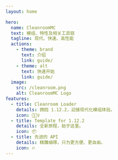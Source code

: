 ```yaml
---
layout: home

hero:
  name: CleanroomMC
  text: 模组、特性及相关工具链
  tagline: 现代、快速、高性能
  actions:
    - theme: brand
      text: 介绍
      link: guide/
    - theme: alt
      text: 快速开始
      link: guide/
  image:
    src: /cleanroom.png
    alt: CleanroomMC Logo
features:
  - title: Cleanroom Loader
    details: 拥抱 1.12.2，迎接现代化模组体验。
    icon: 🏃🏻‍♀️
  - title: Template for 1.12.2
    details: 全新旅程，始于这里。
    icon: 📦
  - title: 先进的 API
    details: 精雕细琢，只为更方便、更自由。
    icon: 🔥
---
```


<style>
.feat-center {
    display: flex;
    justify-content: center;
}

:root {
  --vp-home-hero-name-color: transparent;
  --vp-home-hero-name-background: -webkit-linear-gradient(120deg, #bd34fe 30%, #41d1ff);

  --vp-home-hero-image-background-image: linear-gradient(-45deg, #bd34fe 50%, #47caff 50%);
  --vp-home-hero-image-filter: blur(44px);
}

@media (min-width: 640px) {
  :root {
    --vp-home-hero-image-filter: blur(56px);
  }
}

@media (min-width: 960px) {
  :root {
    --vp-home-hero-image-filter: blur(68px);
  }
}
</style>
